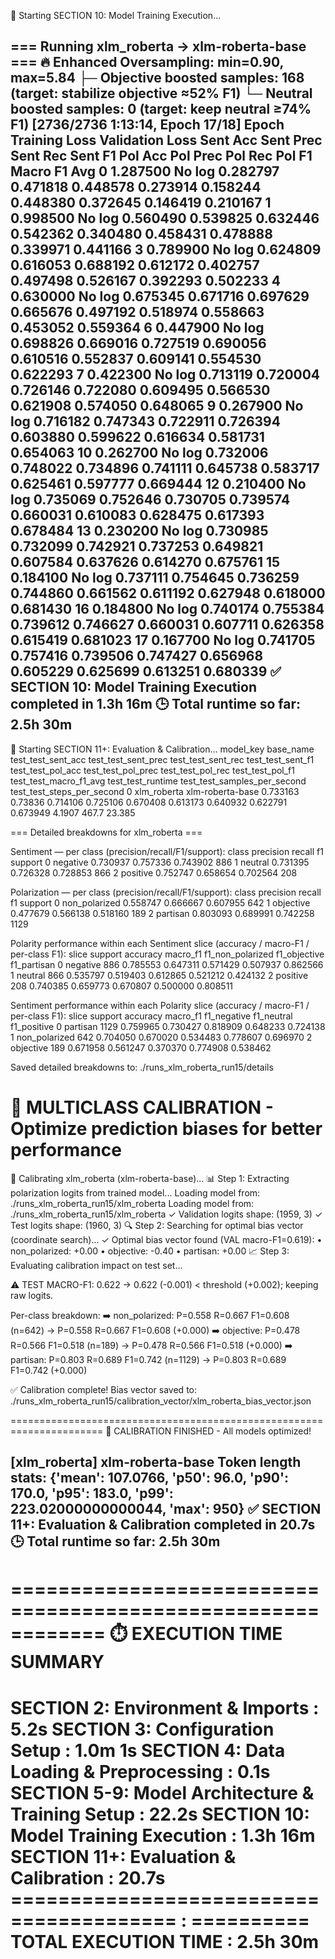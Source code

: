 🚀 Starting SECTION 10: Model Training Execution...

=== Running xlm_roberta -> xlm-roberta-base ===
🔥 Enhanced Oversampling: min=0.90, max=5.84
   ├─ Objective boosted samples: 168 (target: stabilize objective ≈52% F1)
   └─ Neutral boosted samples: 0 (target: keep neutral ≥74% F1)
 [2736/2736 1:13:14, Epoch 17/18]
Epoch	Training Loss	Validation Loss	Sent Acc	Sent Prec	Sent Rec	Sent F1	Pol Acc	Pol Prec	Pol Rec	Pol F1	Macro F1 Avg
0	1.287500	No log	0.282797	0.471818	0.448578	0.273914	0.158244	0.448380	0.372645	0.146419	0.210167
1	0.998500	No log	0.560490	0.539825	0.632446	0.542362	0.340480	0.458431	0.478888	0.339971	0.441166
3	0.789900	No log	0.624809	0.616053	0.688192	0.612172	0.402757	0.497498	0.526167	0.392293	0.502233
4	0.630000	No log	0.675345	0.671716	0.697629	0.665676	0.497192	0.518974	0.558663	0.453052	0.559364
6	0.447900	No log	0.698826	0.669016	0.727519	0.690056	0.610516	0.552837	0.609141	0.554530	0.622293
7	0.422300	No log	0.713119	0.720004	0.726146	0.722080	0.609495	0.566530	0.621908	0.574050	0.648065
9	0.267900	No log	0.716182	0.747343	0.722911	0.726394	0.603880	0.599622	0.616634	0.581731	0.654063
10	0.262700	No log	0.732006	0.748022	0.734896	0.741111	0.645738	0.583717	0.625461	0.597777	0.669444
12	0.210400	No log	0.735069	0.752646	0.730705	0.739574	0.660031	0.610083	0.628475	0.617393	0.678484
13	0.230200	No log	0.730985	0.732099	0.742921	0.737253	0.649821	0.607584	0.637626	0.614270	0.675761
15	0.184100	No log	0.737111	0.754645	0.736259	0.744860	0.661562	0.611192	0.627948	0.618000	0.681430
16	0.184800	No log	0.740174	0.755384	0.739612	0.746627	0.660031	0.607711	0.626358	0.615419	0.681023
17	0.167700	No log	0.741705	0.757416	0.739506	0.747427	0.656968	0.605229	0.625699	0.613251	0.680339
✅ SECTION 10: Model Training Execution completed in 1.3h 16m
🕒 Total runtime so far: 2.5h 30m
------------------------------------------------------------

🚀 Starting SECTION 11+: Evaluation & Calibration...
model_key	base_name	test_test_sent_acc	test_test_sent_prec	test_test_sent_rec	test_test_sent_f1	test_test_pol_acc	test_test_pol_prec	test_test_pol_rec	test_test_pol_f1	test_test_macro_f1_avg	test_test_runtime	test_test_samples_per_second	test_test_steps_per_second
0	xlm_roberta	xlm-roberta-base	0.733163	0.73836	0.714106	0.725106	0.670408	0.613173	0.640932	0.622791	0.673949	4.1907	467.7	23.385

=== Detailed breakdowns for xlm_roberta ===

Sentiment — per class (precision/recall/F1/support):
class	precision	recall	f1	support
0	negative	0.730937	0.757336	0.743902	886
1	neutral	0.731395	0.726328	0.728853	866
2	positive	0.752747	0.658654	0.702564	208

Polarization — per class (precision/recall/F1/support):
class	precision	recall	f1	support
0	non_polarized	0.558747	0.666667	0.607955	642
1	objective	0.477679	0.566138	0.518160	189
2	partisan	0.803093	0.689991	0.742258	1129

Polarity performance within each Sentiment slice (accuracy / macro-F1 / per-class F1):
slice	support	accuracy	macro_f1	f1_non_polarized	f1_objective	f1_partisan
0	negative	886	0.785553	0.647311	0.571429	0.507937	0.862566
1	neutral	866	0.535797	0.519403	0.612865	0.521212	0.424132
2	positive	208	0.740385	0.659773	0.670807	0.500000	0.808511

Sentiment performance within each Polarity slice (accuracy / macro-F1 / per-class F1):
slice	support	accuracy	macro_f1	f1_negative	f1_neutral	f1_positive
0	partisan	1129	0.759965	0.730427	0.818909	0.648233	0.724138
1	non_polarized	642	0.704050	0.670020	0.534483	0.778607	0.696970
2	objective	189	0.671958	0.561247	0.370370	0.774908	0.538462

Saved detailed breakdowns to: ./runs_xlm_roberta_run15/details

🎯 MULTICLASS CALIBRATION - Optimize prediction biases for better performance
======================================================================

🔧 Calibrating xlm_roberta (xlm-roberta-base)...
📊 Step 1: Extracting polarization logits from trained model...
   Loading model from: ./runs_xlm_roberta_run15/xlm_roberta
   Loading model from: ./runs_xlm_roberta_run15/xlm_roberta
   ✓ Validation logits shape: (1959, 3)
   ✓ Test logits shape: (1960, 3)
🔍 Step 2: Searching for optimal bias vector (coordinate search)...
   ✓ Optimal bias vector found (VAL macro-F1=0.619):
      • non_polarized: +0.00
      •     objective: -0.40
      •      partisan: +0.00
📈 Step 3: Evaluating calibration impact on test set...

   ⚠️ TEST MACRO-F1: 0.622 → 0.622 (-0.001) < threshold (+0.002); keeping raw logits.

   Per-class breakdown:
   ➡️ non_polarized: P=0.558 R=0.667 F1=0.608 (n=642)  →  P=0.558 R=0.667 F1=0.608 (+0.000)
   ➡️     objective: P=0.478 R=0.566 F1=0.518 (n=189)  →  P=0.478 R=0.566 F1=0.518 (+0.000)
   ➡️      partisan: P=0.803 R=0.689 F1=0.742 (n=1129)  →  P=0.803 R=0.689 F1=0.742 (+0.000)

✅ Calibration complete! Bias vector saved to:
   ./runs_xlm_roberta_run15/calibration_vector/xlm_roberta_bias_vector.json

======================================================================
🎉 CALIBRATION FINISHED - All models optimized!

[xlm_roberta] xlm-roberta-base
Token length stats: {'mean': 107.0766, 'p50': 96.0, 'p90': 170.0, 'p95': 183.0, 'p99': 223.02000000000044, 'max': 950}
✅ SECTION 11+: Evaluation & Calibration completed in 20.7s
🕒 Total runtime so far: 2.5h 30m
------------------------------------------------------------

============================================================
⏱️  EXECUTION TIME SUMMARY
============================================================
SECTION 2: Environment & Imports         : 5.2s
SECTION 3: Configuration Setup           : 1.0m 1s
SECTION 4: Data Loading & Preprocessing  : 0.1s
SECTION 5-9: Model Architecture & Training Setup : 22.2s
SECTION 10: Model Training Execution     : 1.3h 16m
SECTION 11+: Evaluation & Calibration    : 20.7s
======================================== : ==========
TOTAL EXECUTION TIME                     : 2.5h 30m
============================================================
